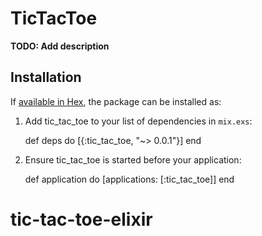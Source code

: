 # TicTacToe

**TODO: Add description**

## Installation

If [available in Hex](https://hex.pm/docs/publish), the package can be installed as:

  1. Add tic_tac_toe to your list of dependencies in `mix.exs`:

        def deps do
          [{:tic_tac_toe, "~> 0.0.1"}]
        end

  2. Ensure tic_tac_toe is started before your application:

        def application do
          [applications: [:tic_tac_toe]]
        end

# tic-tac-toe-elixir

